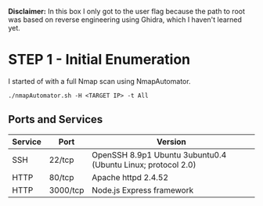 **Disclaimer:** In this box I only got to the user flag because the path to root was based on reverse engineering using Ghidra, which I haven't learned yet.

# STEP 1 - Initial Enumeration
I started of with a full Nmap scan using NmapAutomator.

```
./nmapAutomator.sh -H <TARGET IP> -t All
```

## Ports and Services
|    **Service**    |     **Port**      |    **Version**    |
|-------------------|-------------------|-------------------|
|         SSH          |          22/tcp         |OpenSSH 8.9p1 Ubuntu 3ubuntu0.4 (Ubuntu Linux; protocol 2.0)|
|         HTTP          |         80/tcp          |Apache httpd 2.4.52|
|         HTTP          |         3000/tcp          |Node.js Express framework|


